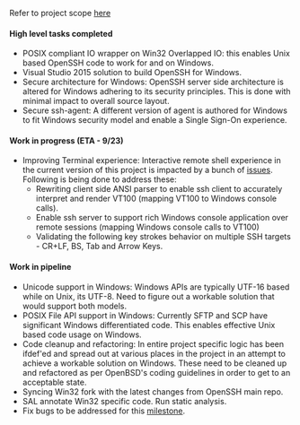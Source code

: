
Refer to project scope [here](https://github.com/PowerShell/Win32-OpenSSH/wiki/Project-Scope)

#### High level tasks completed
 - POSIX compliant IO wrapper on Win32 Overlapped IO: this enables Unix based OpenSSH code to work for and on Windows. 
 - Visual Studio 2015 solution to build OpenSSH for Windows.
 - Secure architecture for Windows: OpenSSH server side architecture is altered for Windows adhering to its security principles. This is done with minimal impact to overall source layout. 
 - Secure ssh-agent: A different version of agent is authored for Windows to fit Windows security model and enable a Single Sign-On experience. 

#### Work in progress (ETA - 9/23)
 - Improving Terminal experience: Interactive remote shell experience in the current version of this project is impacted by a bunch of [issues](https://github.com/PowerShell/Win32-OpenSSH/labels/Area-Terminal%20experience). Following is being done to address these:
    - Rewriting client side ANSI parser to enable ssh client to accurately interpret and render VT100 (mapping VT100 to Windows console calls). 
    - Enable ssh server to support rich Windows console application over remote sessions (mapping Windows console calls to VT100)
    - Validating the following key strokes behavior on multiple SSH targets - CR+LF, BS, Tab and Arrow Keys. 

#### Work in pipeline
 - Unicode support in Windows: Windows APIs are typically UTF-16 based while on Unix, its UTF-8. Need to figure out a workable solution that would support both models.  
 - POSIX File API support in Windows: Currently SFTP and SCP have significant Windows differentiated code. This enables effective Unix based code usage on Windows.  
 - Code cleanup and refactoring: In entire project specific logic has been ifdef'ed and spread out at various places in the project in an attempt to achieve a workable solution on Windows. These need to be cleaned up and refactored as per OpenBSD's coding guidelines in order to get to an acceptable state. 
 - Syncing Win32 fork with the latest changes from OpenSSH main repo.
 - SAL annotate Win32 specific code. Run static analysis.
 - Fix bugs to be addressed for this [milestone](https://github.com/PowerShell/Win32-OpenSSH/milestone/1). 

